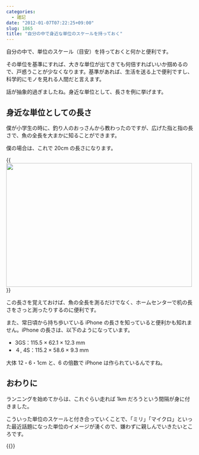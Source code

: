 ```yaml
---
categories:
  - 雑記
date: "2012-01-07T07:22:25+09:00"
slug: 1865
title: "自分の中で身近な単位のスケールを持っておく"
---
```


自分の中で、単位のスケール（目安）を持っておくと何かと便利です。

その単位を基準にすれば、大きな単位が出てきても何倍すればいいか掴めるので、戸惑うことが少なくなります。基準があれば、生活を送る上で便利ですし、科学的にモノを見れる人間だと言えます。

話が抽象的過ぎましたね。身近な単位として、長さを例に挙げます。

## 身近な単位としての長さ

僕が小学生の時に、釣り人のおっさんから教わったのですが、広げた指と指の長さで、魚の全長を大まかに知ることができます。

僕の場合は、これで 20cm の長さになります。

{{<img alt="" src="/images/2012/01/1865_1.jpg" width="500" height="332">}}

この長さを覚えておけば、魚の全長を測るだけでなく、ホームセンターで机の長さをさっと測ったりするのに便利です。

また、常日頃から持ち歩いている iPhone の長さを知っていると便利かも知れません。iPhone の長さは、以下のようになっています。

- 3GS：115.5 × 62.1 × 12.3 mm
- ４, 4S：115.2 × 58.6 × 9.3 mm

大体 12・6・1cm と、6 の倍数で iPhone は作られているんですね。

## おわりに

ランニングを始めてからは、これぐらい走れば 1km だろうという間隔が身に付きました。

こういった単位のスケールと付き合っていくことで、「ミリ」「マイクロ」といった最近話題になった単位のイメージが湧くので、嫌わずに親しんでいきたいところです。

{{<app id="423773637" title="Sense 体内感覚 1.1.1（無料）" src="http://a4.mzstatic.com/us/r1000/003/Purple/93/b9/1c/mzl.mvccwrtg.100x100-75.png">}}
